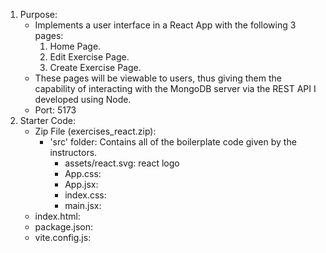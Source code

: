 1. Purpose:
   - Implements a user interface in a React App with the following 3 pages:
     1. Home Page.
     2. Edit Exercise Page.
     3. Create Exercise Page.
   - These pages will be viewable to users, thus giving them the capability of interacting with the MongoDB server via the REST API I developed using Node.
   - Port: 5173
2. Starter Code:
   - Zip File (exercises_react.zip):
     - 'src' folder: Contains all of the boilerplate code given by the instructors.
       - assets/react.svg: react logo
       - App.css:
       - App.jsx:
       - index.css:
       - main.jsx:
   - index.html:
   - package.json:
   - vite.config.js:
